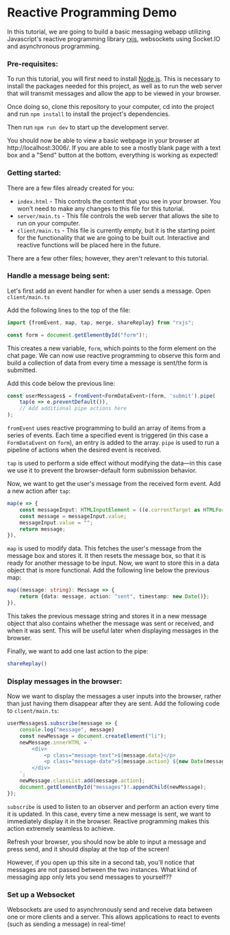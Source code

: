 # Reactive Programming Demo

In this tutorial, we are going to build a basic messaging webapp utilizing Javascript's
reactive programming library [rxjs](https://github.com/ReactiveX/rxjs),
websockets using Socket.IO and asynchronous programming.

### Pre-requisites:

To run this tutorial, you will first need to install [Node.js](https://nodejs.org/en).
This is necessary to install the packages needed for this project, as well as to run the web server
that will transmit messages and allow the app to be viewed in your browser.

Once doing so, clone this repository to your computer, cd into the project and run `npm install`
to install the project's dependencies.

Then run `npm run dev` to start up the development server.

You should now be able to view a basic webpage in your browser at http://localhost:3006/.
If you are able to see a mostly blank page with a text box and a "Send" button at the bottom,
everything is working as expected!

### Getting started:

There are a few files already created for you:

- `index.html` - This controls the content that you see in your browser.
  You won't need to make any changes to this file for this tutorial.
- `server/main.ts` - This file controls the web server that allows the
  site to run on your computer.
- `client/main.ts` - This file is currently empty, but it is the starting
  point for the functionality that we are going to be built out.
  Interactive and reactive functions will be placed here in the future.

There are a few other files; however, they aren't relevant to this tutorial.

### Handle a message being sent:

Let's first add an event handler for when a user sends a message. Open `client/main.ts`

Add the following lines to the top of the file:

```typescript
import {fromEvent, map, tap, merge, shareReplay} from "rxjs";

const form = document.getElementById("form")!;
```

This creates a new variable, `form`, which points to the form element on the chat page.
We can now use reactive programming to observe this form and build a collection of data
from every time a message is sent/the form is submitted.

Add this code below the previous line:

```typescript
const userMessages$ = fromEvent<FormDataEvent>(form, 'submit').pipe(
    tap(e => e.preventDefault()),
    // Add additional pipe actions here
);
```

`fromEvent` uses reactive programming to build an array of items from a series of events.
Each time a specified event is triggered (in this case a `FormDataEvent` on `form`), an entry is added to the array.
`pipe` is used to run a pipeline of actions when the desired event is received.

`tap` is used to perform a side effect without modifying the data—in this case we use it to prevent the browser-default
form submission behavior.

Now, we want to get the user's message from the received form event. Add a new action after `tap`:

```typescript
map(e => {
    const messageInput: HTMLInputElement = ((e.currentTarget as HTMLFormElement).querySelector('input[name="message"]')!);
    const message = messageInput.value;
    messageInput.value = "";
    return message;
}),
```

`map` is used to modify data.
This fetches the user's message from the message box and stores it.
It then resets the message box, so that it is ready for another message to be input.
Now, we want to store this in a data object that is more functional.
Add the following line below the previous map:

```typescript
map((message: string): Message => {
    return {data: message, action: "sent", timestamp: new Date()};
}),
```

This takes the previous message string and stores it in a new message object that also contains
whether the message was sent or received, and when it was sent.
This will be useful later when displaying messages in the browser.

Finally, we want to add one last action to the pipe:

```typescript 
shareReplay() 
```

### Display messages in the browser:

Now we want to display the messages a user inputs into the browser, rather than just having them disappear after they
are sent.
Add the following code to `client/main.ts`:

```typescript
userMessages$.subscribe(message => {
    console.log("message", message)
    const newMessage = document.createElement("li");
    newMessage.innerHTML = `
        <div>
            <p class="message-text">${message.data}</p>
            <p class="message-date">${message.action} ${new Date(message.timestamp).toLocaleString()}</p>
        </div>
    `;
    newMessage.classList.add(message.action);
    document.getElementById("messages")!.appendChild(newMessage);
});
```

`subscribe` is used to listen to an observer and perform an action every time it is updated.
In this case, every time a new message is sent, we want to immediately display it in the browser.
Reactive programming makes this action extremely seamless to achieve.

Refresh your browser, you should now be able to input a message and press send,
and it should display at the top of the screen!

However, if you open up this site in a second tab, you'll notice that messages are not passed between the two instances.
What kind of messaging app only lets you send messages to yourself??

### Set up a Websocket

Websockets are used to asynchronously send and receive data between one or more clients and a server.
This allows applications to react to events (such as sending a message) in real-time!




